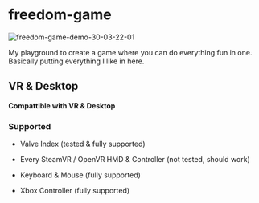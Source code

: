 # freedom-game
 
![freedom-game-demo-30-03-22-01](https://user-images.githubusercontent.com/36822242/160902446-4b8a94c4-df20-4429-a65d-32692bba930a.gif)

My playground to create a game where you can do everything fun in one.
Basically putting everything I like in here.

## VR & Desktop
**Compattible with VR & Desktop** 
### Supported
- Valve Index (tested & fully supported)
- Every SteamVR / OpenVR HMD & Controller (not tested, should work)

- Keyboard & Mouse (fully supported)
- Xbox Controller (fully supported)
